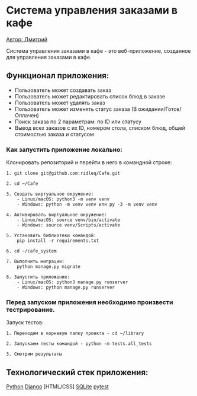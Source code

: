 # Система управления заказами в кафе

[Автор: Дмитрий](https://github.com/ridleq)

Система управления заказами в кафе - это веб-приложение, созданное для управления заказами в кафе.

## Функционал приложения:

- Пользователь может создавать заказ 
- Пользователь может редактировать список блюд в заказе
- Пользователь может удалять заказ
- Пользователь может изменять статус заказа (В ожидании/Готов/Оплачен)
- Поиск заказа по 2 параметрам: по ID или статусу
- Вывод всех заказов с их ID, номером стола, списком блюд, общей стоимостью заказа и статусом

### Как запустить приложение локально:

Клонировать репозиторий и перейти в него в командной строке:

```
1. git clone git@github.com:ridleq/Cafe.git
```

```
2. cd ~/Cafe
```

```
3. Создать виртуальное окружение:
    - Linux/macOS: python3 -m venv venv
    - Windows: python -m venv venv или py -3 -m venv venv
```

```
4. Активировать виртуальное окружение:
    - Linux/macOS: source venv/bin/activate
    - Windows: source venv/Scripts/activate
```

```
5. Установить библиотеки командой:
    pip install -r requirements.txt
```

```
6. cd ~/cafe_system
```

```
7. Выполнить миграции:
    python manage.py migrate 
```

```
8. Запустить приложение:
    - Linux/macOS: python3 manage.py runserver
    - Windows: python manage.py runserver

```

### Перед запуском приложения необходимо произвести тестрирование.
Запуск тестов:

```
1. Переходим в корневую папку проекта - cd ~/library
```

```
2. Запускаем тесты командой - python -m tests.all_tests
```

```
3. Смотрим результаты
```


## Технологический стек приложения:
[Python](https://www.python.org/)
[Django](https://docs.djangoproject.com/)
[HTML/CSS]
[SQLite](https://www.sqlite.org/docs.html)
[pytest](https://docs.pytest.org/en/stable/)